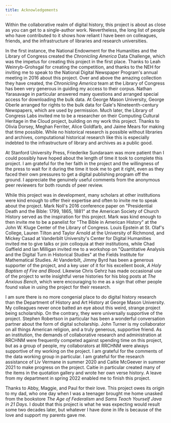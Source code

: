```yaml
---
title: Acknowledgements
---
```


Within the collaborative realm of digital history, this project is about as close as you can get to a single-author work. Nevertheless, the long list of people who have contributed to it shows how reliant I have been on colleagues, friends, and the infrastructure of libraries and research universities.

In the first instance, the National Endowment for the Humanities and the Library of Congress created the _Chronicling America_ Data Challenge, which was the impetus for creating this project in the first place. Thanks to Leah Weinryb-Grohsgal for creating the competition, and thanks to the NEH for inviting me to speak to the National Digital Newspaper Program's annual meeting in 2016 about this project. Over and above the amazing collection they have created, the _Chronicling America_ team at the Library of Congress has been very generous in guiding my access to their corpus. Nathan Yarasavage in particular answered many questions and arranged special access for downloading the bulk data. At George Mason University, George Oberle arranged for rights to the bulk data for Gale's Nineteenth-century Newspapers, which are used by permission. Much later, the Library of Congress Labs invited me to be a researcher on their Computing Cultural Heritage in the Cloud project, building on my work this project. Thanks to Olivia Dorsey, Meghan Ferriter, Alice Goldfarb, and Jaime Mears for making that time possible. While no historical research is possible without libraries and archives, computational historical research like this is especially indebted to the infrastructure of library and archives as a public good.

At Stanford University Press, Friederike Sundaraam was more patient than I could possibly have hoped about the length of time it took to complete this project. I am grateful for the her faith in the project and the willingness of the press to wait for it during the time it took me to get it right, even as they faced their own pressures to get a digital publishing program off the ground. I appreciate the genuinely useful comments from the anonymous peer reviewers for both rounds of peer review.

While this project was in development, many scholars at other institutions were kind enough to offer their expertise and often to invite me to speak about the project. Mark Noll's 2016 conference paper on "Presidential Death and the Bible: 1799, 1865, 1881" at the American Society of Church History served as the inspiration for this project. Mark was kind enough to then invite me to be a panelist for "The Bible in American History" at the John W. Kluge Center of the Library of Congress. Louis Epstein at St. Olaf's College, Lauren Tilton and Taylor Arnold at the University of Richmond, and Mickey Casad at Vanderbilt University's Center for Digital Humanities invited me to give talks or join colloquia at their institutions, while Chad Gaffield and Ian Milligan invited me to a workshop on "Quantitative Analysis and the Digital Turn in Historical Studies" at the Fields Institute for Mathematical Studies. At Vanderbilt, Jimmy Byrd has been a generous supporter of the project, and a key user of it for his excellent book, _A Holy Baptism of Fire and Blood_. Likewise Chris Gehrz has made occasional use of the project to write insightful verse histories for his blog posts at _The Anxious Bench_, which were encouraging to me as a sign that other people found value in using the project for their research.

I am sure there is no more congenial place to do digital history research than the Department of History and Art History at George Mason University. My colleagues never once batted an eye about this weird, strange project being scholarship. On the contrary, they were universally supportive of the project. Stephen Robertson in particular has been a wonderful conversation partner about the form of digital scholarship. John Turner is my collaborator on all things American religion, and a truly generous, supportive friend. As an institution, the demands of collaborative research and administration at RRCHNM were frequently competed against spending time on this project, but as a group of people, my collaborators at RRCHNM were always supportive of my working on the project. I am grateful for the comments of the data working group in particular.  I am grateful for the research assistance of Liv Vermane in summer 2020 and Caitie McGeever in summer 2021 to make progress on the project. Caitie in particular created many of the items in the quotation gallery and wrote her own verse history. A leave from my department in spring 2022 enabled me to finish this project.

Thanks to Abby, Maggie, and Paul for their love. This project owes its origin to my dad, who one day when I was a teenager brought me home unasked from the bookstore _The Age of Federalism_ and _Sams Teach Yourself Java in 21 Days_. I doubt that this project is what he was expecting would result some two decades later, but whatever I have done in life is because of the love and support my parents gave me.
